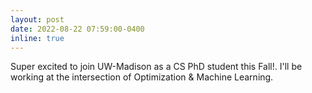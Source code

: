 ```yaml
---
layout: post
date: 2022-08-22 07:59:00-0400
inline: true
---
```


Super excited to join UW-Madison as a CS PhD student this Fall!. I'll be working at the intersection of Optimization & Machine Learning.